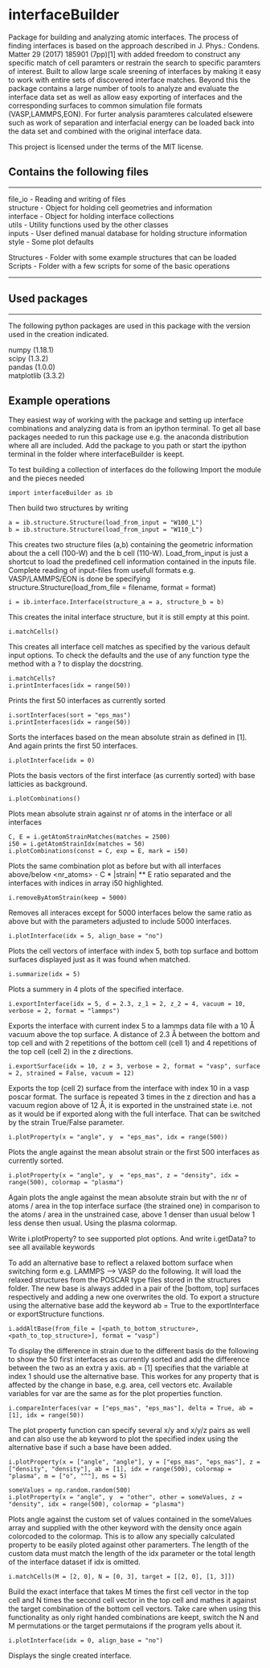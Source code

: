 # interfaceBuilder

Package for building and analyzing atomic interfaces. The process of finding interfaces
is based on the approach described in J. Phys.: Condens. Matter 29 (2017) 185901 (7pp)[1]
with added freedom to construct any specific match of cell paramters or restrain the search
to specific paramters of interest. Built to allow large scale sreening of interfaces
by making it easy to work with entire sets of discovered interface matches.
Beyond this the package contains a large number of tools
to analyze and evaluate the interface data set as well as allow easy exporting of interfaces
and the corresponding surfaces to common simulation file formats (VASP,LAMMPS,EON). For furter
analysis paramteres calculated elsewere such as work of separation and interfacial energy can be 
loaded back into the data set and combined with the original interface data. 

This project is licensed under the terms of the MIT license.

## Contains the following files

----------------------------
file_io   - Reading and writing of files  
structure - Object for holding cell geometries and information  
interface - Object for holding interface collections  
utils     - Utility functions used by the other classes  
inputs    - User defined manual database for holding structure information  
style     - Some plot defaults  

Structures - Folder with some example structures that can be loaded  
Scripts    - Folder with a few scripts for some of the basic operations  

----------------------------

## Used packages

----------------------------
The following python packages are used in this package with the version used in the creation
indicated.

numpy (1.18.1)  
scipy (1.3.2)  
pandas (1.0.0)  
matplotlib (3.3.2)  

## Example operations

They easiest way of working with the package and setting up interface combinations
and analyzing data is from an ipython terminal. To get all base packages needed 
to run this package use e.g. the anaconda distribution where all are included.
Add the package to you path or start the ipython terminal in the folder where 
interfaceBuilder is keept.
 
To test building a collection of interfaces do the following
Import the module and the pieces needed
```
import interfaceBuilder as ib
```
Then build two structures by writing
```
a = ib.structure.Structure(load_from_input = "W100_L")
b = ib.structure.Structure(load_from_input = "W110_L")
```
This creates two structure files (a,b) containing the geometric information about
the a cell (100-W) and the b cell (110-W). Load_from_input is just a shortcut 
to load the predefined cell information contained in the inputs file. Complete
reading of input-files from usefull formats e.g. VASP/LAMMPS/EON is done be specifying
structure.Structure(load_from_file = filename, format = format)
```
i = ib.interface.Interface(structure_a = a, structure_b = b)
```
This creates the inital interface structure, but it is still empty at this point.
```
i.matchCells()
```
This creates all interface cell matches as specified by the various default input options. To check the defaults
and the use of any function type the method with a ? to display the docstring.
```
i.matchCells?
i.printInterfaces(idx = range(50))
```
Prints the first 50 interfaces as currently sorted
```
i.sortInterfaces(sort = "eps_mas")
i.printInterfaces(idx = range(50))
```
Sorts the interfaces based on the mean absolute strain as defined in [1]. 
And again prints the first 50 interfaces.
```
i.plotInterface(idx = 0)
```
Plots the basis vectors of the first interface (as currently sorted) with base latticies as background.
```
i.plotCombinations()
```
Plots mean absolute strain against nr of atoms in the interface or all interfaces
```
C, E = i.getAtomStrainMatches(matches = 2500)
i50 = i.getAtomStrainIdx(matches = 50)
i.plotCombinations(const = C, exp = E, mark = i50)
```
Plots the same combination plot as before but with all interfaces above/below
<nr_atoms> - C * |strain| ** E ratio separated 
and the interfaces with indices in array i50 highlighted.
```
i.removeByAtomStrain(keep = 5000)
```
Removes all interaces except for 5000 interfaces below the same ratio as above but with the parameters adjusted
to include 5000 interfaces.
```
i.plotInterface(idx = 5, align_base = "no")
```
Plots the cell vectors of interface with index 5, both top surface and bottom surfaces displayed just as 
it was found when matched. 
```
i.summarize(idx = 5)
```
Plots a summery in 4 plots of the specified interface.
```
i.exportInterface(idx = 5, d = 2.3, z_1 = 2, z_2 = 4, vacuum = 10, verbose = 2, format = "lammps")
```
Exports the interface with current index 5 to a lammps data file with a 10 Å vacuum above the top surface. A distance of 2.3 Å between the bottom and top cell and with 2 repetitions of the bottom cell (cell 1) and 4 repetitions of the top cell (cell 2) in the z directions.
```
i.exportSurface(idx = 10, z = 3, verbose = 2, format = "vasp", surface = 2, strained = False, vacuum = 12)
```
Exports the top (cell 2) surface from the interface with index 10 in a vasp poscar format. The surface is repeated 3 times in the z direction and has a vacuum region above of 12 Å, it is exported in the unstrained state i.e. not as it would be if exported along with the full interface. That can be switched by the strain True/False parameter.
```
i.plotProperty(x = "angle", y  = "eps_mas", idx = range(500))
```
Plots the angle against the mean absolut strain or the first 500 interfaces as currently sorted.
```
i.plotProperty(x = "angle", y  = "eps_mas", z = "density", idx = range(500), colormap = "plasma")
```
Again plots the angle against the mean absolute strain but with the nr of atoms / area in the top interface surface (the strained one) in comparison 
to the atoms / area in the unstrained case, above 1 denser than usual below 1 less dense then usual. Using the plasma colormap.

Write i.plotProperty? to see supported plot options. And write i.getData? to see all available keywords

To add an alternative base to reflect a relaxed bottom surface when switching form e.g. LAMMPS --> VASP do the following.
It will load the relaxed structures from the POSCAR type files stored in the structures folder. The new base is always added in a pair 
of the [bottom, top] surfaces respectively and adding a new one overwrites the old. To export a structure using the alternative base
add the keyword ab = True to the exportInterface or exportStructure functions.
```
i.addAltBase(from_file = [<path_to_bottom_structure>, <path_to_top_structure>], format = "vasp")
```
To display the difference in strain due to the different basis do the following to show the 50 first interfaces as currently sorted
and add the difference between the two as an extra y axis. ab = [1] specifies that the variable at index 1 should use the alternative
base. This workes for any property that is affected by the change in base, e.g. area, cell vectors etc. Available variables for var are
the same as for the plot properties function. 
```
i.compareInterfaces(var = ["eps_mas", "eps_mas"], delta = True, ab = [1], idx = range(50))
```
The plot property function can specify several x/y and x/y/z pairs as well and can also use the ab keyword to plot the specified index
using the alternative base if such a base have been added.
```
i.plotProperty(x = ["angle", "angle"], y = ["eps_mas", "eps_mas"], z = ["density", "density"], ab = [1], idx = range(500), colormap = "plasma", m = ["o", "^"], ms = 5)
```
```
someValues = np.random.random(500)
i.plotProperty(x = "angle", y  = "other", other = someValues, z = "density", idx = range(500), colormap = "plasma")
```
Plots angle against the custom set of values contained in the someValues array and supplied with the other keyword with the density once again colorcoded to the colormap. This is to allow any specially calculated property to be easily ploted against other paramerters. The length of the custom data must match the length of the idx parameter or the total length of the interface dataset if idx is omitted.
```
i.matchCells(M = [2, 0], N = [0, 3], target = [[2, 0], [1, 3]])
```
Build the exact interface that takes M times the first cell vector in the top cell and N times the second
cell vector in the top cell and mathes it against the target combination of the bottom cell vectors. Take care when using this functionality as only right handed combinations are keept, switch the N and M permutations 
or the target permutaions if the program yells about it.
```
i.plotInterface(idx = 0, align_base = "no")
```
Displays the single created interface.